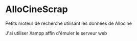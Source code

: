# AlloCineScrap
Petits moteur de recherche utilisant les données de Allocine

J'ai utiliser Xampp affin d'émuler le serveur web
